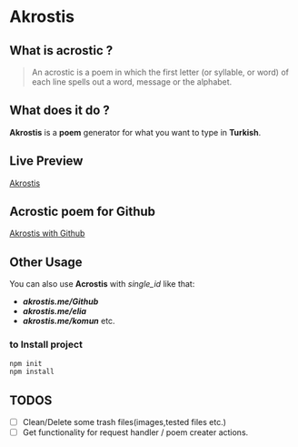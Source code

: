# Akrostis

## What is acrostic ?
> An acrostic is a poem in which the first letter (or syllable, or word) of each line spells out a word, message or the alphabet.

## What does it do ?

**Akrostis** is a **poem** generator for what you want to type in **Turkish**.

## Live Preview

[Akrostis](https://akrostis.me)

## Acrostic poem for Github

[Akrostis with Github](https://akrostis.me/Github)

## Other Usage

You can also use **Acrostis** with _single_id_ like that:

* **_akrostis.me/Github_**
* **_akrostis.me/elia_**
* **_akrostis.me/komun_** etc.

### to Install project
```javascript
npm init
npm install
```

## TODOS
- [ ] Clean/Delete some trash files(images,tested files etc.)
- [ ] Get functionality for request handler / poem creater actions.
